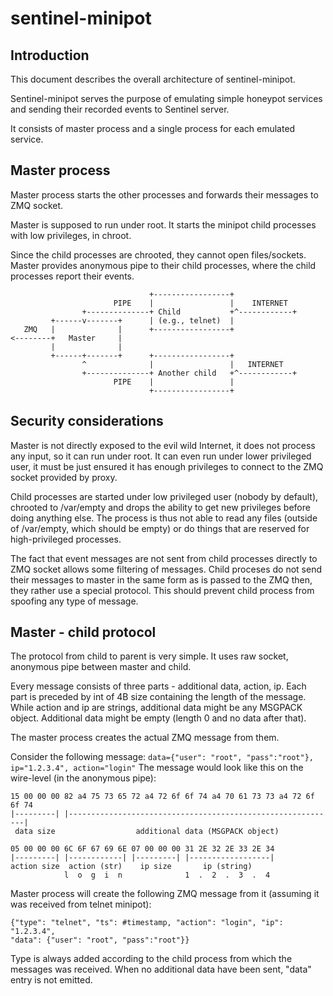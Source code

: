 # sentinel-minipot

## Introduction

This document describes the overall architecture of sentinel-minipot.

Sentinel-minipot serves the purpose of emulating simple honeypot services and
sending their recorded events to Sentinel server.

It consists of master process and a single process for each emulated service.

## Master process

Master process starts the other processes and forwards their messages to ZMQ
socket.

Master is supposed to run under root. It starts the minipot child processes
with low privileges, in chroot.

Since the child processes are chrooted, they cannot open files/sockets. Master
provides anonymous pipe to their child processes, where the child processes
report their events.

```
                               +-----------------+
                       PIPE    |                 |    INTERNET
                +--------------+ Child           +^------------+
         +------v-------+      | (e.g., telnet)  |
   ZMQ   |              |      +-----------------+
<--------+   Master     |
         |              |
         +------+-------+      +-----------------+
                ^              |                 |   INTERNET
                +--------------+ Another child   +^------------+
                       PIPE    |                 |
                               +-----------------+
```

## Security considerations

Master is not directly exposed to the evil wild Internet, it does not process
any input, so it can run under root. It can even run under lower privileged
user, it must be just ensured it has enough privileges to connect to the ZMQ
socket provided by proxy.

Child processes are started under low privileged user (nobody by default),
chrooted to /var/empty and drops the ability to get new privileges before
doing anything else. The process is thus not able to read any files (outside of
/var/empty, which should be empty) or do things that are reserved for
high-privileged processes.

The fact that event messages are not sent from child processes directly to ZMQ
socket allows some filtering of messages. Child proceses do not send their
messages to master in the same form as is passed to the ZMQ then, they rather
use a special protocol. This should prevent child process from spoofing any
type of message.

## Master - child protocol

The protocol from child to parent is very simple. It uses raw socket, anonymous
pipe between master and child.

Every message consists of three parts - additional data, action, ip. Each part
is preceded by int of 4B size containing the length of the message. While
action and ip are strings, additional data might be any MSGPACK object.
Additional data might be empty (length 0 and no data after that).

The master process creates the actual ZMQ message from them.

Consider the following message:
`data={"user": "root", "pass":"root"}, ip="1.2.3.4", action="login"`
The message would look like this on the wire-level (in the anonymous pipe):
```
15 00 00 00 82 a4 75 73 65 72 a4 72 6f 6f 74 a4 70 61 73 73 a4 72 6f 6f 74
|---------| |------------------------------------------------------------|
 data size                  additional data (MSGPACK object)

05 00 00 00 6C 6F 67 69 6E 07 00 00 00 31 2E 32 2E 33 2E 34
|---------| |------------| |---------| |------------------|
action size  action (str)    ip size       ip (string)
            l  o  g  i  n              1  .  2  .  3  .  4
```
Master process will create the following ZMQ message from it (assuming it was
received from telnet minipot):
```
{"type": "telnet", "ts": #timestamp, "action": "login", "ip": "1.2.3.4",
"data": {"user": "root", "pass":"root"}}
```

Type is always added according to the child process from which the messages was
received. When no additional data have been sent, "data" entry is not emitted.
